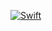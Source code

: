 [![Swift](https://github.com/pbartashov/EssentialFeed-Starter-Project/actions/workflows/CI.yaml/badge.svg)](https://github.com/pbartashov/EssentialFeed-Starter-Project/actions/workflows/CI.yaml)
